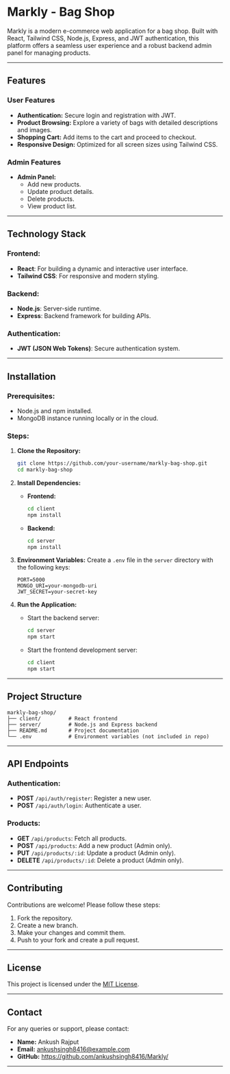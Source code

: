 # Markly - Bag Shop

Markly is a modern e-commerce web application for a bag shop. Built with React, Tailwind CSS, Node.js, Express, and JWT authentication, this platform offers a seamless user experience and a robust backend admin panel for managing products.

---

## Features

### User Features
- **Authentication:** Secure login and registration with JWT.
- **Product Browsing:** Explore a variety of bags with detailed descriptions and images.
- **Shopping Cart:** Add items to the cart and proceed to checkout.
- **Responsive Design:** Optimized for all screen sizes using Tailwind CSS.

### Admin Features
- **Admin Panel:** 
  - Add new products.
  - Update product details.
  - Delete products.
  - View product list.

---

## Technology Stack

### Frontend:
- **React**: For building a dynamic and interactive user interface.
- **Tailwind CSS**: For responsive and modern styling.

### Backend:
- **Node.js**: Server-side runtime.
- **Express**: Backend framework for building APIs.

### Authentication:
- **JWT (JSON Web Tokens)**: Secure authentication system.

---

## Installation

### Prerequisites:
- Node.js and npm installed.
- MongoDB instance running locally or in the cloud.

### Steps:
1. **Clone the Repository:**
   ```bash
   git clone https://github.com/your-username/markly-bag-shop.git
   cd markly-bag-shop
   ```

2. **Install Dependencies:**
   - **Frontend:**
     ```bash
     cd client
     npm install
     ```
   - **Backend:**
     ```bash
     cd server
     npm install
     ```

3. **Environment Variables:**
   Create a `.env` file in the `server` directory with the following keys:
   ```env
   PORT=5000
   MONGO_URI=your-mongodb-uri
   JWT_SECRET=your-secret-key
   ```

4. **Run the Application:**
   - Start the backend server:
     ```bash
     cd server
     npm start
     ```
   - Start the frontend development server:
     ```bash
     cd client
     npm start
     ```

---

## Project Structure

```
markly-bag-shop/
├── client/         # React frontend
├── server/         # Node.js and Express backend
├── README.md       # Project documentation
└── .env            # Environment variables (not included in repo)
```

---

## API Endpoints

### Authentication:
- **POST** `/api/auth/register`: Register a new user.
- **POST** `/api/auth/login`: Authenticate a user.

### Products:
- **GET** `/api/products`: Fetch all products.
- **POST** `/api/products`: Add a new product (Admin only).
- **PUT** `/api/products/:id`: Update a product (Admin only).
- **DELETE** `/api/products/:id`: Delete a product (Admin only).

---

## Contributing

Contributions are welcome! Please follow these steps:
1. Fork the repository.
2. Create a new branch.
3. Make your changes and commit them.
4. Push to your fork and create a pull request.

---

## License

This project is licensed under the [MIT License](LICENSE).

---

## Contact

For any queries or support, please contact:
- **Name:** Ankush Rajput
- **Email:** ankushsingh8416@example.com
- **GitHub:** https://github.com/ankushsingh8416/Markly/

---

